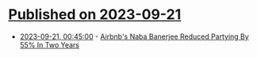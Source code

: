 # [Published on 2023-09-21](index.md)

* [2023-09-21, 00:45:00](https://slashdot.org/story/23/09/20/2015210/airbnbs-naba-banerjee-reduced-partying-by-55-in-two-years?utm_source=rss1.0mainlinkanon&utm_medium=feed) - [Airbnb's Naba Banerjee Reduced Partying By 55% In Two Years](https://slashdot.org/story/23/09/20/2015210/airbnbs-naba-banerjee-reduced-partying-by-55-in-two-years?utm_source=rss1.0mainlinkanon&utm_medium=feed)
